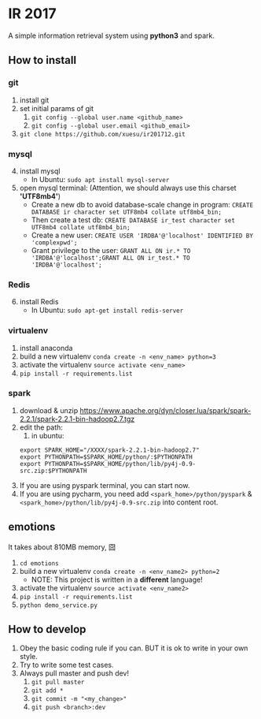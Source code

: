 # IR 2017
A simple information retrieval system using **python3** and spark.

## How to install
### git
1. install git
1. set initial params of git
	1. `git config --global user.name <github_name>`
	1. `git config --global user.email <github_email>`
2. `git clone https://github.com/xuesu/ir201712.git`

### mysql
4. install mysql
	- In Ubuntu: `sudo apt install mysql-server`
5. open mysql terminal: (Attention, we should always use this charset **'UTF8mb4'**)
    - Create a new db to avoid database-scale change in program: `CREATE DATABASE ir character set UTF8mb4 collate utf8mb4_bin;`
    - Then create a test db: `CREATE DATABASE ir_test character set UTF8mb4 collate utf8mb4_bin;`
    - Create a new user: `CREATE USER 'IRDBA'@'localhost' IDENTIFIED BY 'complexpwd';`
    - Grant privilege to the user: `GRANT ALL ON ir.* TO 'IRDBA'@'localhost';GRANT ALL ON ir_test.* TO 'IRDBA'@'localhost';`

### Redis
6. install Redis
    - In Ubuntu: `sudo apt-get install redis-server`

### virtualenv
    
1. install anaconda
2. build a new virtualenv `conda create -n <env_name> python=3`
3. activate the virtualenv `source activate <env_name>`
3. `pip install -r requirements.list`

### spark

1. download & unzip https://www.apache.org/dyn/closer.lua/spark/spark-2.2.1/spark-2.2.1-bin-hadoop2.7.tgz
1. edit the path:
    1. in ubuntu: 
    ```
    export SPARK_HOME="/XXXX/spark-2.2.1-bin-hadoop2.7"
    export PYTHONPATH=$SPARK_HOME/python/:$PYTHONPATH
    export PYTHONPATH=$SPARK_HOME/python/lib/py4j-0.9-src.zip:$PYTHONPATH
    ```
3. If you are using pyspark terminal, you can start now.
4. If you are using pycharm, you need add `<spark_home>/python/pyspark` & `<spark_home>/python/lib/py4j-0.9-src.zip` into content root.

## emotions
It takes about 810MB memory, 囧

1. `cd emotions`
1. build a new virtualenv `conda create -n <env_name2> python=2`
    - NOTE: This project is written in a **different** language!
2. activate the virtualenv `source activate <env_name2>`
3. `pip install -r requirements.list`
4. `python demo_service.py`


## How to develop
1. Obey the basic coding rule if you can. BUT it is ok to write in your own style.
2. Try to write some test cases.
2. Always pull master and push dev!
	1. `git pull master`
	1. `git add *`
	2. `git commit -m "<my_change>"`
	3. `git push <branch>:dev`

